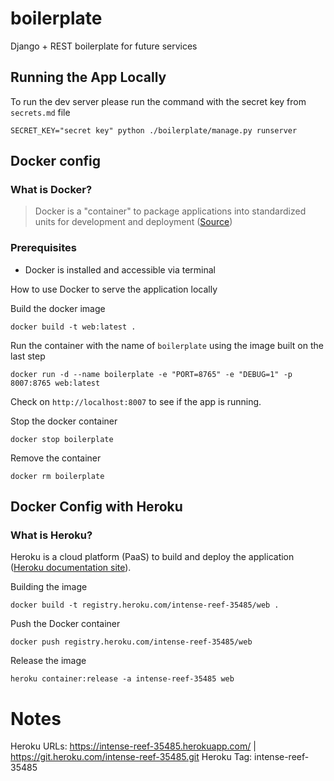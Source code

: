# boilerplate
Django + REST boilerplate for future services

## Running the App Locally
To run the dev server please run the command with the secret key from `secrets.md` file
```
SECRET_KEY="secret key" python ./boilerplate/manage.py runserver
```

## Docker config
### What is Docker?
> Docker is a "container" to package applications into standardized units for development and deployment ([Source](https://www.docker.com/resources/what-container))

### Prerequisites
- Docker is installed and accessible via terminal

How to use Docker to serve the application locally

Build the docker image
```
docker build -t web:latest .
```

Run the container with the name of `boilerplate` using the image built on the last step
```
docker run -d --name boilerplate -e "PORT=8765" -e "DEBUG=1" -p 8007:8765 web:latest
```

Check on `http://localhost:8007` to see if the app is running.

Stop the docker container
```
docker stop boilerplate
```

Remove the container
```
docker rm boilerplate
```

## Docker Config with Heroku
### What is Heroku?
Heroku is a cloud platform (PaaS) to build and deploy the application ([Heroku documentation site](https://devcenter.heroku.com/categories/reference)). 

Building the image
```
docker build -t registry.heroku.com/intense-reef-35485/web .
```

Push the Docker container
```
docker push registry.heroku.com/intense-reef-35485/web 
```

Release the image
```
heroku container:release -a intense-reef-35485 web
```

# Notes
Heroku URLs: https://intense-reef-35485.herokuapp.com/ | https://git.heroku.com/intense-reef-35485.git
Heroku Tag: intense-reef-35485